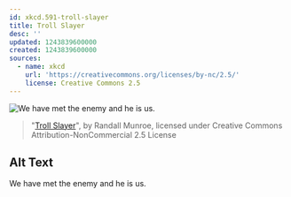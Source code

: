 ```yaml
---
id: xkcd.591-troll-slayer
title: Troll Slayer
desc: ''
updated: 1243839600000
created: 1243839600000
sources:
  - name: xkcd
    url: 'https://creativecommons.org/licenses/by-nc/2.5/'
    license: Creative Commons 2.5
---
```

![We have met the enemy and he is us.](https://imgs.xkcd.com/comics/troll_slayer.png)
> "[Troll Slayer](https://xkcd.com/591/)", by Randall Munroe, licensed under Creative Commons Attribution-NonCommercial 2.5 License

## Alt Text
We have met the enemy and he is us.
